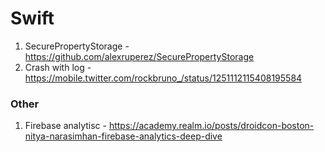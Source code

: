 # Swift


1. SecurePropertyStorage - https://github.com/alexruperez/SecurePropertyStorage
2. Crash with log - https://mobile.twitter.com/rockbruno_/status/1251112115408195584



### Other
1. Firebase analytisc - https://academy.realm.io/posts/droidcon-boston-nitya-narasimhan-firebase-analytics-deep-dive
